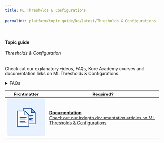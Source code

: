 ```yaml
---
title: ML Thresholds & Configurations

permalink: platform/topic-guide/ko/latest/Thresholds & Configurations

---
```


#### Topic guide
###### Thresholds & Configuration

  Check out our explanatory videos, FAQs, Kore Academy courses and documentation links on ML Thresholds & Configurations.

<details>
  <summary>FAQs
  </summary>

  <a class="doc-link" target="_blank" href="https://developer.kore.ai/docs/bots/nlp/user-utterances/#ml-parameters">
 
  How to configure thresholds and configurations?

</a>

<a class="doc-link" target="_blank" href="https://developer.kore.ai/docs/bots/chatbot-overview/nlp-guide/#Intent_Detection">
 
  How to train intents?

</a>


<a class="doc-link" target="_blank" href="https://developer.kore.ai/docs/bots/chatbot-overview/nlp-guide/#Entity_Detection">
 
  How to train entities?

</a>


<a class="doc-link" target="_blank" href="https://developer.kore.ai/docs/bots/chatbot-overview/nlp-guide/#Knowledge_Graph">

  How to train Knowledge Graph?

</a>

<a class="doc-link" target="_blank" href="https://developer.kore.ai/docs/bots/nlp/additional-notes-nlp-settings-guidelines/">

  How to improve bot's intent detection capabilities?

</a>

<a class="doc-link" target="_blank" href="https://developer.kore.ai/docs/bots/test-your-bot/testing-your-bot-with-nlp/">

  How to test bots?

</a>

</details>

<a class="doc-link" target="_blank" href="https://developer.kore.ai/docs/bots/nlp/advanced-nlp-configurations/">
 

| Frontmatter | Required? |
|-------------|-------------|
| ![alt text](images/docIcon.svg "Title") | **Documentation**  <br /> Check out our indepth documentation articles on ML Thresholds & Configurations | 


</a>
